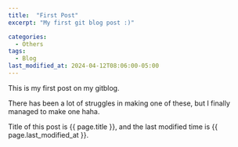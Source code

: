 ```yaml
---
title:  "First Post"
excerpt: "My first git blog post :)"

categories:
  - Others
tags:
  - Blog
last_modified_at: 2024-04-12T08:06:00-05:00
---
```


This is my first post on my gitblog.

There has been a lot of struggles in making one of these,
but I finally managed to make one haha.

Title of this post is {{ page.title }},
and the last modified time is {{ page.last_modified_at }}.